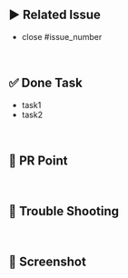 <!-- PR의 제목은 "[페이지명] 구현내용 " 으로, 연결되는 이슈 제목과 동일하게 가져가시면 됩니다! -->

## ▶️ Related Issue

- close #issue_number

<br />

## ✅ Done Task

- task1
- task2

<br />

## 🔎 PR Point

<!-- 리뷰어에게 나의 코드를 설명해주세요 -->

<br />

## 🧨 Trouble Shooting

<!-- 없으면 삭제 -->

<br />

## 📸 Screenshot

<!-- 없으면 삭제 -->
